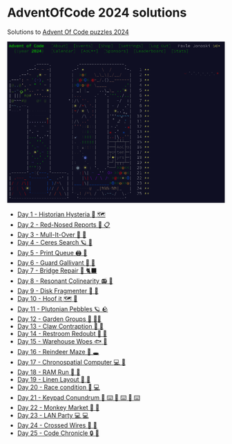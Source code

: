 AdventOfCode 2024 solutions
===========================

Solutions to [Advent Of Code puzzles 2024](https://adventofcode.com/2024)

![Advent Calendar Stars](advent-calendar.gif)

* [Day 1 - Historian Hysteria :compass: :world_map:](./day-1-historian-hysteria/)
* [Day 2 - Red-Nosed Reports :briefcase: :clipboard:](./day-2-red-nosed-reports/)
* [Day 3 - Mull-It-Over :ram: :memo:](./day-3-mull-it-over/)
* [Day 4 - Ceres Search :ringed_planet: :rocket:](./day-4-ceres-search/)
* [Day 5 - Print Queue :printer: :paw_prints:](./day-5-print-queue/)
* [Day 6 - Guard Gallivant :walking: :footprints:](./day-6-guard-gallivant/)
* [Day 7 - Bridge Repair :bridge_at_night: :black_cat:](./day-7-bridge-repair/)
* [Day 8 - Resonant Colinearity :radio: :signal_strength:](./day-8-resonant-colinearity/)
* [Day 9 - Disk Fragmenter :floppy_disk: :snail:](./day-9-disk-fragmenter/)
* [Day 10 - Hoof it :world_map: :volcano:](./day-10-hoof-it/)
* [Day 11 - Plutonian Pebbles :ringed_planet: :rock:](./day-11-plutonian-pebbles/)
* [Day 12 - Garden Groups :house_with_garden: :farmer:](./day-12-garden-groups/)
* [Day 13 - Claw Contraption :paw_prints: :turkey:](./day-13-claw-contraption/)
* [Day 14 - Restroom Redoubt :robot: :robot:](./day-14-restroom-redoubt/)
* [Day 15 - Warehouse Woes :fish: :robot:](./day-15-warehouse-woes/)
* [Day 16 - Reindeer Maze :deer: :hole:](./day-16-reindeer-maze/)
* [Day 17 - Chronospatial Computer :computer: :abacus:](./day-17-chronospatial-computer/)
* [Day 18 - RAM Run :santa: :abacus:](./day-18-ram-run/)
* [Day 19 - Linen Layout :scarf: :necktie:](./day-19-linen-layout/)
* [Day 20 - Race condition :racehorse: :computer:](./day-20-race-condition/)
* [Day 21 - Keypad Conundrum :monkey: :keyboard: :robot: :keyboard: :robot: :keyboard:](./day-21-keypad-conundrum/)
* [Day 22 - Monkey Market :monkey: :banana:](./day-22-monkey-market/)
* [Day 23 - LAN Party :computer: :computer:](./day-23-lan-party/)
* [Day 24 - Crossed Wires :abacus: :abacus:](./day-24-crossed-wires/)
* [Day 25 - Code Chronicle :lock: :key:](./day-25-code-chronicle/)
